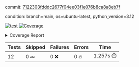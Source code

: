 commit: [7122303fdddc2677f04ee03f1e076b8ca8a8eb7f](https://github.com/rcmdnk/inherit-docstring/tree/7122303fdddc2677f04ee03f1e076b8ca8a8eb7f)

condition: branch=main, os=ubuntu-latest, python_version=3.12

[![test](https://github.com/rcmdnk/inherit-docstring/actions/workflows/test.yml/badge.svg)](https://github.com/rcmdnk/inherit-docstring/actions/runs/8886229293)
<a href="https://github.com/rcmdnk/inherit-docstring/blob/7122303fdddc2677f04ee03f1e076b8ca8a8eb7f/README.md"><img alt="Coverage" src="https://img.shields.io/badge/Coverage-100%25-brightgreen.svg" /></a><details><summary>Coverage Report </summary><table><tr><th>File</th><th>Stmts</th><th>Miss</th><th>Cover</th></tr><tbody><tr><td><b>TOTAL</b></td><td><b>114</b></td><td><b>0</b></td><td><b>100%</b></td></tr></tbody></table></details>

| Tests | Skipped | Failures | Errors | Time |
| ----- | ------- | -------- | -------- | ------------------ |
| 12 | 0 :zzz: | 0 :x: | 0 :fire: | 1.257s :stopwatch: |

